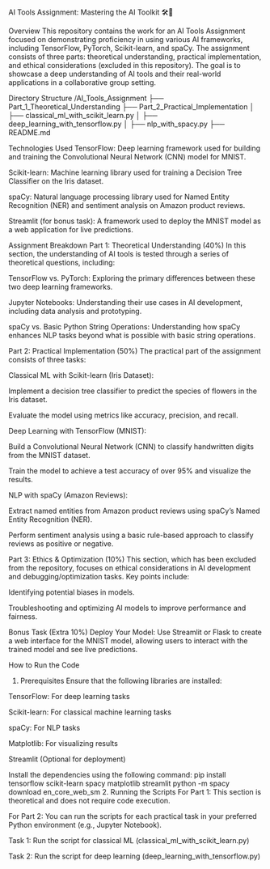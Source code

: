 AI Tools Assignment: Mastering the AI Toolkit 🛠️🧠


Overview
This repository contains the work for an AI Tools Assignment focused on demonstrating proficiency in using various AI frameworks, including TensorFlow, PyTorch, Scikit-learn, and spaCy. The assignment consists of three parts: theoretical understanding, practical implementation, and ethical considerations (excluded in this repository). The goal is to showcase a deep understanding of AI tools and their real-world applications in a collaborative group setting.


Directory Structure
/AI_Tools_Assignment
    ├── Part_1_Theoretical_Understanding
    ├── Part_2_Practical_Implementation
    │   ├── classical_ml_with_scikit_learn.py
    │   ├── deep_learning_with_tensorflow.py
    │   ├── nlp_with_spacy.py
    ├── README.md

    
Technologies Used
TensorFlow: Deep learning framework used for building and training the Convolutional Neural Network (CNN) model for MNIST.

Scikit-learn: Machine learning library used for training a Decision Tree Classifier on the Iris dataset.

spaCy: Natural language processing library used for Named Entity Recognition (NER) and sentiment analysis on Amazon product reviews.

Streamlit (for bonus task): A framework used to deploy the MNIST model as a web application for live predictions.

Assignment Breakdown
Part 1: Theoretical Understanding (40%)
In this section, the understanding of AI tools is tested through a series of theoretical questions, including:

TensorFlow vs. PyTorch: Exploring the primary differences between these two deep learning frameworks.

Jupyter Notebooks: Understanding their use cases in AI development, including data analysis and prototyping.

spaCy vs. Basic Python String Operations: Understanding how spaCy enhances NLP tasks beyond what is possible with basic string operations.

Part 2: Practical Implementation (50%)
The practical part of the assignment consists of three tasks:

Classical ML with Scikit-learn (Iris Dataset):

Implement a decision tree classifier to predict the species of flowers in the Iris dataset.

Evaluate the model using metrics like accuracy, precision, and recall.

Deep Learning with TensorFlow (MNIST):

Build a Convolutional Neural Network (CNN) to classify handwritten digits from the MNIST dataset.

Train the model to achieve a test accuracy of over 95% and visualize the results.

NLP with spaCy (Amazon Reviews):

Extract named entities from Amazon product reviews using spaCy’s Named Entity Recognition (NER).

Perform sentiment analysis using a basic rule-based approach to classify reviews as positive or negative.

Part 3: Ethics & Optimization (10%)
This section, which has been excluded from the repository, focuses on ethical considerations in AI development and debugging/optimization tasks. Key points include:

Identifying potential biases in models.

Troubleshooting and optimizing AI models to improve performance and fairness.

Bonus Task (Extra 10%)
Deploy Your Model: Use Streamlit or Flask to create a web interface for the MNIST model, allowing users to interact with the trained model and see live predictions.

How to Run the Code
1. Prerequisites
Ensure that the following libraries are installed:

TensorFlow: For deep learning tasks

Scikit-learn: For classical machine learning tasks

spaCy: For NLP tasks

Matplotlib: For visualizing results

Streamlit (Optional for deployment)

Install the dependencies using the following command:
pip install tensorflow scikit-learn spacy matplotlib streamlit
python -m spacy download en_core_web_sm
2. Running the Scripts
For Part 1: This section is theoretical and does not require code execution.

For Part 2: You can run the scripts for each practical task in your preferred Python environment (e.g., Jupyter Notebook).

Task 1: Run the script for classical ML (classical_ml_with_scikit_learn.py)

Task 2: Run the script for deep learning (deep_learning_with_tensorflow.py)
